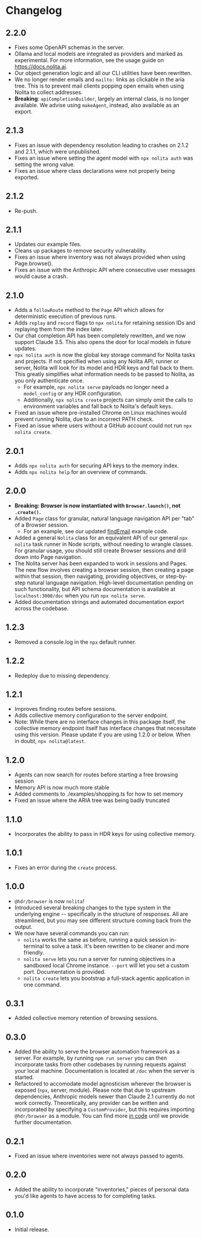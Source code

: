 # Changelog

## 2.2.0

- Fixes some OpenAPI schemas in the server.
- Ollama and local models are integrated as providers and marked as experimental. For more information, see the usage guide on https://docs.nolita.ai.
- Our object generation logic and all our CLI utilities have been rewritten.
- We no longer render emails and `mailto:` links as clickable in the aria tree. This is to prevent mail clients popping open emails when using Nolita to collect addresses.
- **Breaking**: `apiCompletionBuilder`, largely an internal class, is no longer available. We advise using `makeAgent`, instead, also available as an export.

## 2.1.3

- Fixes an issue with dependency resolution leading to crashes on 2.1.2 and 2.1.1, which were unpublished.
- Fixes an issue where setting the agent model with `npx nolita auth` was setting the wrong value.
- Fixes an issue where class declarations were not properly being exported.

## 2.1.2

- Re-push.

## 2.1.1

- Updates our example files.
- Cleans up packages to remove security vulnerability.
- Fixes an issue where inventory was not always provided when using Page.browse().
- Fixes an issue with the Anthropic API where consecutive user messages would cause a crash.

## 2.1.0

- Adds a `followRoute` method to the `Page` API which allows for deterministic execution of previous runs.
- Adds `replay` and `record` flags to `npx nolita` for retaining session IDs and replaying them from the index later.
- Our chat completion API has been completely rewritten, and we now support Claude 3.5. This also opens the door for local models in future updates.
- `npx nolita auth` is now the global key storage command for Nolita tasks and projects. If not specified when using any Nolita API, runner or server, Nolita will look for its model and HDR keys and fall back to them. This greatly simplifies what information needs to be passed to Nolita, as you only authenticate once.
  - For example, `npx nolita serve` payloads no longer need a `model_config` or any HDR configuration.
  - Additionally, `npx nolita create` projects can simply omit the calls to environment variables and fall back to Nolita's default keys.
- Fixed an issue where pre-installed Chrome on Linux machines would prevent running Nolita, due to an incorrect PATH check.
- Fixed an issue where users without a GitHub account could not run `npx nolita create`.

## 2.0.1

- Adds `npx nolita auth` for securing API keys to the memory index.
- Adds `npx nolita help` for an overview of commands.

## 2.0.0

- **Breaking: Browser is now instantiated with `Browser.launch()`, not `.create()`.**
- Added `Page` class for granular, natural language navigation API per "tab" of a Browser session.
  - For an example, see our updated [findEmail](https://github.com/hdresearch/nolita/blob/1f57cc8f5b112faaf62cab488f88b047825bddfa/examples/findEmail.ts#L26-L41) example code.
- Added a general `Nolita` class for an equivalent API of our general `npx nolita` task runner in Node scripts, without needing to wrangle classes. For granular usage, you should still create Browser sessions and drill down into Page navigation.
- The Nolita server has been expanded to work in sessions and Pages. The new flow involves creating a browser session, then creating a page within that session, then navigating, providing objectives, or step-by-step natural language navigation. High-level documentation pending on such functionality, but API schema documentation is available at `localhost:3000/doc` when you run `npx nolita serve`.
- Added documentation strings and automated documentation export across the codebase.

## 1.2.3

- Removed a console.log in the `npx` default runner.

## 1.2.2

- Redeploy due to missing dependency.

## 1.2.1

- Improves finding routes before sessions.
- Adds collective memory configuration to the server endpoint.
- Note: While there are no interface changes in this package itself, the collective memory endpoint itself has interface changes that necessitate using this version. Please update if you are using 1.2.0 or below. When in doubt, `npx nolita@latest`.

## 1.2.0

- Agents can now search for routes before starting a free browsing session
- Memory API is now much more stable
- Added comments to ./examples/shopping.ts for how to set memory
- Fixed an issue where the ARIA tree was being badly truncated

## 1.1.0

- Incorporates the ability to pass in HDR keys for using collective memory.

## 1.0.1

- Fixes an error during the `create` process.

## 1.0.0

- `@hdr/browser` is now `nolita`!
- Introduced several breaking changes to the type system in the underlying engine -- specifically in the structure of responses. All are streamlined, but you may see different structure coming back from the output.
- We now have several commands you can run:
  - `nolita` works the same as before, running a quick session in-terminal to solve a task. It's been rewritten to be cleaner and more friendly.
  - `nolita serve` lets you run a server for running objectives in a sandboxed local Chrome instance. `--port` will let you set a custom port. Documentation is provided.
  - `nolita create` lets you bootstrap a full-stack agentic application in one command.

## 0.3.1

- Added collective memory retention of browsing sessions.

## 0.3.0

- Added the ability to serve the browser automation framework as a server. For example, by running `npm run server` you can then incorporate tasks from other codebases by running requests against your local machine. Documentation is located at `/doc` when the server is started.
- Refactored to accomodate model agnosticism wherever the browser is exposed (`npx`, server, module). Please note that due to upstream dependencies, Anthropic models newer than Claude 2.1 currently do not work correctly. Theoretically, any provider can be written and incorporated by specifying a `CustomProvider`, but this requires importing `@hdr/browser` as a module. You can find more [in code](https://github.com/hdresearch/hdr-browser/blob/438a500a8e9abd85bf3a7dc2f4975796fbac4030/src/agent/config.ts) until we provide further documentation.

## 0.2.1

- Fixed an issue where inventories were not always passed to agents.

## 0.2.0

- Added the ability to incorporate "inventories," pieces of personal data you'd like agents to have access to for completing tasks.

## 0.1.0

- Initial release.

